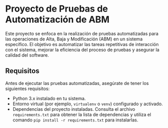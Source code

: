 # Proyecto de Pruebas de Automatización de ABM

Este proyecto se enfoca en la realización de pruebas automatizadas para las operaciones de Alta, Baja y Modificación (ABM) en un sistema específico. El objetivo es automatizar las tareas repetitivas de interacción con el sistema, mejorar la eficiencia del proceso de pruebas y asegurar la calidad del software.

## Requisitos

Antes de ejecutar las pruebas automatizadas, asegúrate de tener los siguientes requisitos:

- Python 3.x instalado en tu sistema.
- Entorno virtual (por ejemplo, `virtualenv` o `venv`) configurado y activado.
- Dependencias del proyecto instaladas. Consulta el archivo `requirements.txt` para obtener la lista de dependencias y utiliza el comando `pip install -r requirements.txt` para instalarlas.
